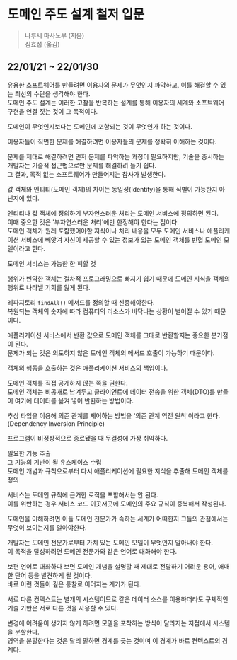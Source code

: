 # 도메인 주도 설계 철저 입문

> 나루세 마사노부 (지음)  
> 심효섭 (옮김)

## 22/01/21 ~ 22/01/30

유용한 소프트웨어를 만들려면 이용자의 문제가 무엇인지 파악하고, 이를 해결할 수 있는 최선의 수단을 생각해야 한다.  
도메인 주도 설계는 이러한 고찰을 반복하는 설계를 통해 이용자의 세계와 소프트웨어 구현을 연결 짓는 것이 그 목적이다.

도메인이 무엇인지보다는 도메인에 포함되는 것이 무엇인가 하는 것이다.

이용자들이 직면한 문제를 해결하려면 이용자들의 문제를 정확히 이해하는 것이다.

문제를 제대로 해결하려면 먼저 문제를 파악하는 과정이 필요하지만, 기술을 중시하는 개발자는 기술적 접근법으로만 문제를 해결하려 들기 쉽다.  
그 결과, 목적 없는 소프트웨어가 만들어지는 참사가 발생한다.

값 객체와 엔티티(도메인 객체)의 차이는 동일성(Identity)을 통해 식별이 가능한지 아닌지에 있다.

엔티티나 값 객체에 정의하기 부자연스러운 처리는 도메인 서비스에 정의하면 된다.  
이때 중요한 것은 '부자연스러운 처리'에만 한정해야 한다는 점이다.  
도메인 객체가 원래 포함했어야할 지식이나 처리 내용을 모두 도메인 서비스나 애플리케이션 서비스에 빼앗겨 자신이 제공할 수 있는 정보가 없는 도메인 객체를 빈혈 도메인 모델이라고 한다.

도메인 서비스는 가능한 한 피할 것

행위가 빈약한 객체는 절차적 프로그래밍으로 빠지기 쉽기 때문에 도메인 지식을 객체의 행위로 나타낼 기회를 잃게 된다.

레파지토리 `findAll()` 메서드를 정의할 때 신중해야한다.  
복원되는 객체의 숫자에 따라 컴퓨터의 리소스가 바닥나는 상황이 벌어질 수 있기 때문이다.

애플리케이션 서비스에서 반환 값으로 도메인 객체를 그대로 반환할지는 중요한 분기점이 된다.  
문제가 되는 것은 의도하지 않은 도메인 객체의 메서드 호출이 가능하기 때문이다.  

객체의 행동을 호출하는 것은 애플리케이션 서비스의 책임이다.

도메인 객체를 직접 공개하지 않는 쪽을 권한다.  
도메인 객체는 비공개로 남겨두고 클라이언트에 데이터 전송을 위한 객체(DTO)를 만들어 여기에 데이터를 옮겨 넣어 반환하는 방법이다.  

추상 타입을 이용해 의존 관계를 제어하는 방법을 '의존 관계 역전 원칙'이라고 한다. (Dependency Inversion Principle)  

프로그램이 비정상적으로 종료됐을 때 무결성에 가장 취약하다.  

필요한 기능 추출  
그 기능의 기반이 될 유스케이스 수립  
도메인 개념과 규칙으로부터 다시 애플리케이션에 필요한 지식을 추출해 도메인 객체를 정의  

서비스는 도메인 규칙에 근거한 로직을 포함해서는 안 된다.  
이를 위반하는 경우 서비스 코드 이곳저곳에 도메인의 주요 규칙이 중복해서 작성된다.  

도메인을 이해하려면 이들 도메인 전문가가 속하는 세계가 어떠한지 그들의 관점에서는 무엇이 보이는지를 알아야한다.  

개발자는 도메인 전문가로부터 가치 있는 도메인 모델이 무엇인지 알아내야 한다.  
이 목적을 달성하려면 도메인 전문가와 같은 언어로 대화해야 한다.  

보편 언어로 대화하다 보면 도메인 개념을 설명할 때 제대로 전달하기 어려운 용어, 애매한 단어 등을 발견하게 될 것이다.  
바로 이런 것들이 깊은 통찰로 이어지는 계기가 된다.  

서로 다른 컨텍스트는 별개의 시스템이므로 같은 데이터 소스를 이용하더라도 구체적인 기술 기반은 서로 다른 것을 사용할 수 있다.  

변경에 어려움이 생기지 않게 하려면 모델을 포착하는 방식이 달라지는 지점에서 시스템을 분할한다.  
영역을 분할한다는 것은 달리 말하면 경계를 긋는 것이며 이 경계가 바로 컨텍스트의 경계다.  
